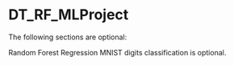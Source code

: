 # DT_RF_MLProject

The following sections are optional:

Random Forest Regression
MNIST digits classification is optional.
